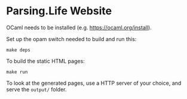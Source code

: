 # Parsing.Life Website

OCaml needs to be installed (e.g. https://ocaml.org/install).

Set up the opam switch needed to build and run this:
```
make deps
```

To build the static HTML pages:
```
make run
```

To look at the generated pages, use a HTTP server of your choice, and serve the `output/` folder.
